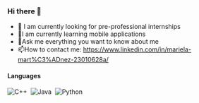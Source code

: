 ### Hi there 👋

- 🔭 I am currently looking for pre-professional internships
- 🌱I am currently learning mobile applications
- 💬Ask me everything you want to know about me
- 📫How to contact me: https://www.linkedin.com/in/mariela-mart%C3%ADnez-23010628a/

#### Languages

![C++](https://img.shields.io/badge/-C++-05122A?style=flat&logo=C%2B%2B&logoColor=00599C)&nbsp;
![Java](https://img.shields.io/badge/Java-%23150458.svg?style=flat&logo=java&logoColor=orange)&nbsp;
![Python](https://img.shields.io/badge/-Python-05122A?style=flat&logo=python)&nbsp;

